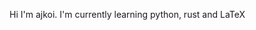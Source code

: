 Hi I'm ajkoi.
I'm currently learning python, rust and LaTeX

<!---
ajkoi/ajkoi is a ✨ special ✨ repository because its `README.md` (this file) appears on your GitHub profile.
You can click the Preview link to take a look at your changes.
--->
